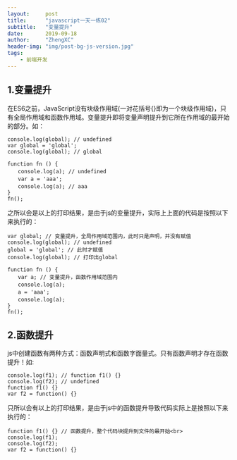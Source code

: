 ```yaml
---
layout:     post
title:      "javascript一天一练02"
subtitle:   "变量提升"
date:       2019-09-18
author:     "ZhengXC"
header-img: "img/post-bg-js-version.jpg"
tags:
    - 前端开发
---
```



## 1.变量提升

在ES6之前，JavaScript没有块级作用域(一对花括号{}即为一个块级作用域)，只有全局作用域和函数作用域。变量提升即将变量声明提升到它所在作用域的最开始的部分。如：

```
console.log(global); // undefined
var global = 'global';
console.log(global); // global
 
function fn () {
　　console.log(a); // undefined
　　var a = 'aaa';
　　console.log(a); // aaa
}
fn();
```
之所以会是以上的打印结果，是由于js的变量提升，实际上上面的代码是按照以下来执行的：

```
var global; // 变量提升，全局作用域范围内，此时只是声明，并没有赋值
console.log(global); // undefined
global = 'global'; // 此时才赋值
console.log(global); // 打印出global
 
function fn () {
　　var a; // 变量提升，函数作用域范围内
　　console.log(a);
　　a = 'aaa';
　　console.log(a);
}
fn();
```

## 2.函数提升
js中创建函数有两种方式：函数声明式和函数字面量式。只有函数声明才存在函数提升！如:

```
console.log(f1); // function f1() {}   
console.log(f2); // undefined  
function f1() {}
var f2 = function() {}
```
只所以会有以上的打印结果，是由于js中的函数提升导致代码实际上是按照以下来执行的：
```
function f1() {} // 函数提升，整个代码块提升到文件的最开始<br>　　　　　console.log(f1);   
console.log(f2);   
var f2 = function() {}
```







